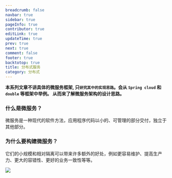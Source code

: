 ```yaml
---
breadcrumb: false
navbar: true
sidebar: true
pageInfo: true
contributor: true
editLink: true
updateTime: true
prev: true
next: true
comment: false
footer: true
backtotop: true
title: 分布式服务
category: 分布式
---
```


<Djt/>

**本系列文章不讲具体的微服务框架, 只`研究其中的实现思路`。会从 `Spring cloud` 和 `double` 等框架中举例。
从而来了解微服务架构的设计思路。**



### 什么是微服务？

微服务是一种现代的软件方法，应用程序代码以小的、可管理的部分交付，独立于其他部分。

### 为什么要构建微服务？

它们的小规模和相对隔离可以带来许多额外的好处，例如更容易维护、提高生产力、更大的容错性、更好的业务一致性等等。

![](https://spring.io/images/diagram-microservices-88e01c7d34c688cb49556435c130d352.svg)

